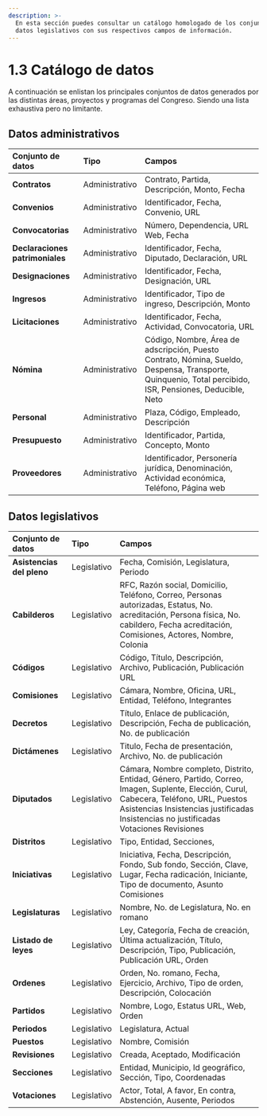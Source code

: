 ```yaml
---
description: >-
  En esta sección puedes consultar un catálogo homologado de los conjuntos de
  datos legislativos con sus respectivos campos de información.
---
```


# 1.3 Catálogo de datos

A continuación se enlistan los principales conjuntos de datos generados por las distintas áreas, proyectos y programas del Congreso. Siendo una lista exhaustiva pero no limitante.

## Datos administrativos

| Conjunto de datos | Tipo | Campos |
| :--- | :--- | :--- |
| **Contratos** | Administrativo | Contrato, Partida, Descripción, Monto, Fecha |
| **Convenios** | Administrativo | Identificador, Fecha, Convenio, URL |
| **Convocatorias** | Administrativo | Número, Dependencia, URL Web, Fecha |
| **Declaraciones patrimoniales** | Administrativo | Identificador, Fecha, Diputado, Declaración, URL |
| **Designaciones** | Administrativo | Identificador, Fecha, Designación, URL |
| **Ingresos** | Administrativo | Identificador, Tipo de ingreso, Descripción, Monto |
| **Licitaciones** | Administrativo | Identificador, Fecha, Actividad, Convocatoria, URL |
| **Nómina** | Administrativo | Código, Nombre, Área de adscripción, Puesto Contrato, Nómina, Sueldo, Despensa, Transporte, Quinquenio, Total percibido, ISR, Pensiones, Deducible, Neto |
| **Personal** | Administrativo | Plaza, Código, Empleado, Descripción |
| **Presupuesto** | Administrativo | Identificador, Partida, Concepto, Monto |
| **Proveedores** | Administrativo | Identificador, Personería jurídica, Denominación, Actividad económica, Teléfono, Página web |

## Datos legislativos

| Conjunto de datos | Tipo | Campos |
| :--- | :--- | :--- |
| **Asistencias del pleno** | Legislativo | Fecha, Comisión, Legislatura, Periodo |
| **Cabilderos** | Legislativo | RFC, Razón social, Domicilio, Teléfono, Correo, Personas autorizadas, Estatus, No. acreditación, Persona física, No. cabildero, Fecha acreditación, Comisiones, Actores, Nombre, Colonia |
| **Códigos** | Legislativo | Código, Título, Descripción, Archivo, Publicación, Publicación URL |
| **Comisiones** | Legislativo | Cámara, Nombre, Oficina, URL, Entidad, Teléfono, Integrantes |
| **Decretos** | Legislativo | Título, Enlace de publicación, Descripción, Fecha de publicación, No. de publicación |
| **Dictámenes** | Legislativo | Titulo, Fecha de presentación, Archivo, No. de publicación |
| **Diputados** | Legislativo | Cámara, Nombre completo, Distrito, Entidad, Género, Partido, Correo, Imagen, Suplente, Elección, Curul, Cabecera, Teléfono, URL, Puestos Asistencias Insistencias justificadas Insistencias no justificadas Votaciones Revisiones |
| **Distritos** | Legislativo | Tipo, Entidad, Secciones, |
| **Iniciativas** | Legislativo | Iniciativa, Fecha, Descripción, Fondo, Sub fondo, Sección, Clave, Lugar, Fecha radicación, Iniciante, Tipo de documento, Asunto Comisiones |
| **Legislaturas** | Legislativo | Nombre, No. de Legislatura, No. en romano |
| **Listado de leyes** | Legislativo | Ley, Categoría, Fecha de creación, Última actualización, Título, Descripción, Tipo, Publicación, Publicación URL, Orden |
| **Ordenes** | Legislativo | Orden, No. romano, Fecha, Ejercicio, Archivo, Tipo de orden, Descripción, Colocación |
| **Partidos** | Legislativo | Nombre, Logo, Estatus URL, Web, Orden |
| **Periodos** | Legislativo | Legislatura, Actual |
| **Puestos** | Legislativo | Nombre, Comisión |
| **Revisiones** | Legislativo | Creada, Aceptado, Modificación |
| **Secciones** | Legislativo | Entidad, Municipio, Id geográfico, Sección, Tipo, Coordenadas |
| **Votaciones** | Legislativo | Actor, Total, A favor, En contra, Abstención, Ausente, Periodos |

